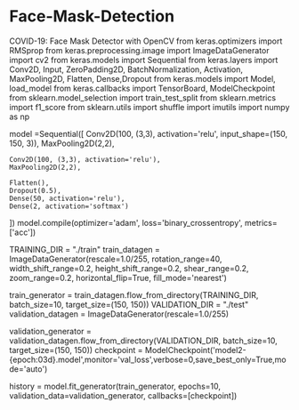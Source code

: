 # Face-Mask-Detection
COVID-19: Face Mask Detector with OpenCV
from keras.optimizers import RMSprop
from keras.preprocessing.image import ImageDataGenerator
import cv2
from keras.models import Sequential
from keras.layers import Conv2D, Input, ZeroPadding2D, BatchNormalization, Activation, MaxPooling2D, Flatten, Dense,Dropout
from keras.models import Model, load_model
from keras.callbacks import TensorBoard, ModelCheckpoint
from sklearn.model_selection import train_test_split
from sklearn.metrics import f1_score
from sklearn.utils import shuffle
import imutils
import numpy as np

model =Sequential([
    Conv2D(100, (3,3), activation='relu', input_shape=(150, 150, 3)),
    MaxPooling2D(2,2),
    
    Conv2D(100, (3,3), activation='relu'),
    MaxPooling2D(2,2),
    
    Flatten(),
    Dropout(0.5),
    Dense(50, activation='relu'),
    Dense(2, activation='softmax')
])
model.compile(optimizer='adam', loss='binary_crossentropy', metrics=['acc'])

TRAINING_DIR = "./train"
train_datagen = ImageDataGenerator(rescale=1.0/255,
                                   rotation_range=40,
                                   width_shift_range=0.2,
                                   height_shift_range=0.2,
                                   shear_range=0.2,
                                   zoom_range=0.2,
                                   horizontal_flip=True,
                                   fill_mode='nearest')

train_generator = train_datagen.flow_from_directory(TRAINING_DIR, 
                                                    batch_size=10, 
                                                    target_size=(150, 150))
VALIDATION_DIR = "./test"
validation_datagen = ImageDataGenerator(rescale=1.0/255)

validation_generator = validation_datagen.flow_from_directory(VALIDATION_DIR, 
                                                         batch_size=10, 
                                                         target_size=(150, 150))
checkpoint = ModelCheckpoint('model2-{epoch:03d}.model',monitor='val_loss',verbose=0,save_best_only=True,mode='auto')


history = model.fit_generator(train_generator,
                              epochs=10,
                              validation_data=validation_generator,
                              callbacks=[checkpoint])
